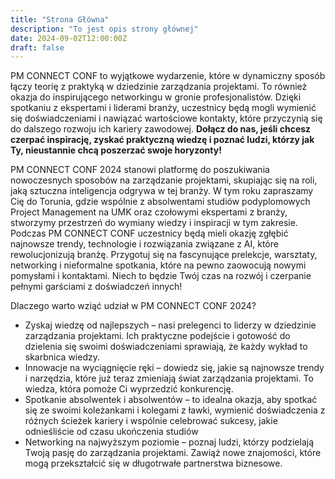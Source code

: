 ```yaml
---
title: "Strona Główna"
description: "To jest opis strony głównej"
date: 2024-09-02T12:00:00Z
draft: false
---
```

PM CONNECT CONF to wyjątkowe wydarzenie, które w dynamiczny sposób łączy teorię z praktyką w dziedzinie zarządzania projektami. To również okazja do inspirującego networkingu w gronie profesjonalistów. Dzięki spotkaniu z ekspertami i liderami branży, uczestnicy będą mogli wymienić się doświadczeniami i nawiązać wartościowe kontakty, które przyczynią się do dalszego rozwoju ich kariery zawodowej. **Dołącz do nas, jeśli chcesz czerpać inspirację, zyskać praktyczną wiedzę i poznać ludzi, którzy jak Ty, nieustannie chcą poszerzać swoje horyzonty!**

PM CONNECT CONF 2024 stanowi platformę do poszukiwania nowoczesnych sposobów na zarządzanie projektami, skupiając się na roli, jaką sztuczna inteligencja odgrywa w tej branży. W tym roku zapraszamy Cię do Torunia, gdzie wspólnie z absolwentami studiów podyplomowych Project Management na UMK oraz czołowymi ekspertami z branży, stworzymy przestrzeń do wymiany wiedzy i inspiracji w tym zakresie. Podczas PM CONNECT CONF uczestnicy będą mieli okazję zgłębić najnowsze trendy, technologie i rozwiązania związane z AI, które rewolucjonizują branżę. Przygotuj się na fascynujące prelekcje, warsztaty, networking i nieformalne spotkania, które na pewno zaowocują nowymi pomysłami i kontaktami. Niech to będzie Twój czas na rozwój i czerpanie pełnymi garściami z doświadczeń innych!

Dlaczego warto wziąć udział w PM CONNECT CONF 2024?
-	Zyskaj wiedzę od najlepszych – nasi prelegenci to liderzy w dziedzinie zarządzania projektami. Ich praktyczne podejście i gotowość do dzielenia się swoimi doświadczeniami sprawiają, że każdy wykład to skarbnica wiedzy.
-	Innowacje na wyciągnięcie ręki – dowiedz się, jakie są najnowsze trendy i narzędzia, które już teraz zmieniają świat zarządzania projektami. To wiedza, która pomoże Ci wyprzedzić konkurencję.
-	Spotkanie absolwentek i absolwentów  – to idealna okazja, aby spotkać się ze swoimi koleżankami i kolegami z ławki, wymienić doświadczenia z różnych ścieżek kariery i wspólnie celebrować sukcesy, jakie odnieśliście od czasu ukończenia studiów
-	Networking na najwyższym poziomie – poznaj ludzi, którzy podzielają Twoją pasję do zarządzania projektami. Zawiąż nowe znajomości, które mogą przekształcić się w długotrwałe partnerstwa biznesowe.